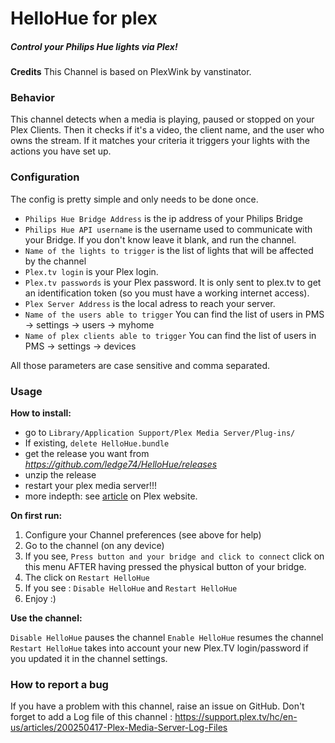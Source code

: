 HelloHue for plex
=================

##### Control your Philips Hue lights via Plex!

**Credits**
This Channel is based on PlexWink by vanstinator.

### Behavior

This channel detects when a media is playing, paused or stopped on your Plex Clients. Then it checks if it's a video, the client name, and the user who owns the stream. If it matches your criteria it triggers your lights with the actions you have set up.

### Configuration

The config is pretty simple and only needs to be done once.

* ```Philips Hue Bridge Address``` is the ip address of your Philips Bridge
* ```Philips Hue API username``` is the username used to communicate with your Bridge. If you don't know leave it blank, and run the channel.
* ```Name of the lights to trigger``` is the list of lights that will be affected by the channel
* ```Plex.tv login``` is your Plex login.
* ```Plex.tv passwords``` is your Plex password. It is only sent to plex.tv to get an identification token (so you must have a working internet access).
* ```Plex Server Address``` is the local adress to reach your server.
* ```Name of the users able to trigger``` You can find the list of users in PMS -> settings -> users -> myhome
* ```Name of plex clients able to trigger``` You can find the list of users in PMS -> settings -> devices

All those parameters are case sensitive and comma separated.

### Usage

**How to install:**
* go to ```Library/Application Support/Plex Media Server/Plug-ins/```
* If existing, ``delete HelloHue.bundle``
* get the release you want from *https://github.com/ledge74/HelloHue/releases*
* unzip the release
* restart your plex media server!!!
* more indepth: see [article](https://support.plex.tv/hc/en-us/articles/201187656-How-do-I-manually-install-a-channel-) on Plex website. 

**On first run:**

1. Configure your Channel preferences (see above for help)
2. Go to the channel (on any device)
3. If you see, ```Press button and your bridge and click to connect``` click on this menu AFTER having pressed the physical button of your bridge.
4. The click on ```Restart HelloHue```
5. If you see : ```Disable HelloHue``` and ```Restart HelloHue```
6. Enjoy :)

**Use the channel:**

`Disable HelloHue` pauses the channel
`Enable HelloHue` resumes the channel
`Restart HelloHue` takes into account your new Plex.TV login/password if you updated it in the channel settings.

### How to report a bug

If you have a problem with this channel, raise an issue on GitHub. Don't forget to add a Log file of this channel : https://support.plex.tv/hc/en-us/articles/200250417-Plex-Media-Server-Log-Files